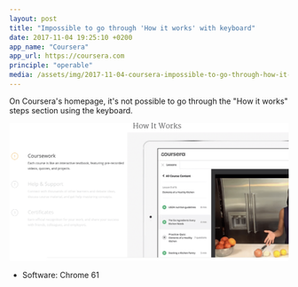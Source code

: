 ```yaml
---
layout: post
title: "Impossible to go through 'How it works' with keyboard"
date: 2017-11-04 19:25:10 +0200
app_name: "Coursera"
app_url: https://coursera.com
principle: "operable"
media: /assets/img/2017-11-04-coursera-impossible-to-go-through-how-it-works-with-keyboard.png
---
```


On Coursera's homepage, it's not possible to go through the "How it works" steps section using the keyboard.

![How it works section on Coursera's website](/assets/img/2017-11-04-coursera-impossible-to-go-through-how-it-works-with-keyboard.png)

* Software: Chrome 61
